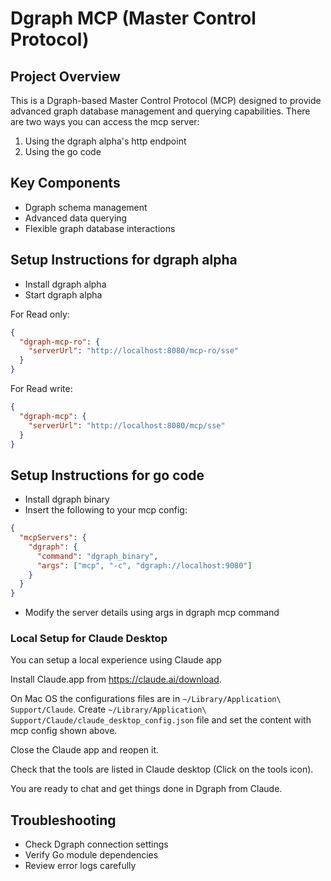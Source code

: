 # Dgraph MCP (Master Control Protocol)

## Project Overview

This is a Dgraph-based Master Control Protocol (MCP) designed to provide advanced graph database
management and querying capabilities. There are two ways you can access the mcp server:

1. Using the dgraph alpha's http endpoint
2. Using the go code

## Key Components

- Dgraph schema management
- Advanced data querying
- Flexible graph database interactions

## Setup Instructions for dgraph alpha

- Install dgraph alpha
- Start dgraph alpha

For Read only:

```json
{
  "dgraph-mcp-ro": {
    "serverUrl": "http://localhost:8080/mcp-ro/sse"
  }
}
```

For Read write:

```json
{
  "dgraph-mcp": {
    "serverUrl": "http://localhost:8080/mcp/sse"
  }
}
```

## Setup Instructions for go code

- Install dgraph binary
- Insert the following to your mcp config:

```json
{
  "mcpServers": {
    "dgraph": {
      "command": "dgraph_binary",
      "args": ["mcp", "-c", "dgraph://localhost:9080"]
    }
  }
}
```

- Modify the server details using args in dgraph mcp command

### Local Setup for Claude Desktop

You can setup a local experience using Claude app

Install Claude.app from https://claude.ai/download.

On Mac OS the configurations files are in `~/Library/Application\ Support/Claude`. Create
`~/Library/Application\ Support/Claude/claude_desktop_config.json` file and set the content with mcp
config shown above.

Close the Claude app and reopen it.

Check that the tools are listed in Claude desktop (Click on the tools icon).

You are ready to chat and get things done in Dgraph from Claude.

## Troubleshooting

- Check Dgraph connection settings
- Verify Go module dependencies
- Review error logs carefully
